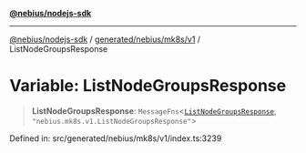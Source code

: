 [**@nebius/nodejs-sdk**](../../../../../README.md)

***

[@nebius/nodejs-sdk](../../../../../README.md) / [generated/nebius/mk8s/v1](../README.md) / ListNodeGroupsResponse

# Variable: ListNodeGroupsResponse

> **ListNodeGroupsResponse**: `MessageFns`\<[`ListNodeGroupsResponse`](../interfaces/ListNodeGroupsResponse.md), `"nebius.mk8s.v1.ListNodeGroupsResponse"`\>

Defined in: src/generated/nebius/mk8s/v1/index.ts:3239
